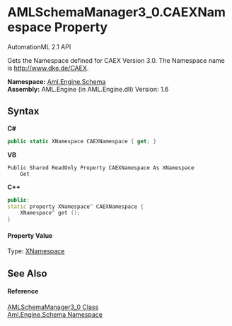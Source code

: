 # AMLSchemaManager3_0.CAEXNamespace Property 
AutomationML 2.1 API 

Gets the Namespace defined for CAEX Version 3.0. The Namespace name is <a href="http://www.dke.de/CAEX" target="_blank" rel="noopener noreferrer">http://www.dke.de/CAEX</a>.

**Namespace:**&nbsp;<a href="N_Aml_Engine_Schema">Aml.Engine.Schema</a><br />**Assembly:**&nbsp;AML.Engine (in AML.Engine.dll) Version: 1.6

## Syntax

**C#**<br />
``` C#
public static XNamespace CAEXNamespace { get; }
```

**VB**<br />
``` VB
Public Shared ReadOnly Property CAEXNamespace As XNamespace
	Get
```

**C++**<br />
``` C++
public:
static property XNamespace^ CAEXNamespace {
	XNamespace^ get ();
}
```


#### Property Value
Type: <a href="https://docs.microsoft.com/dotnet/api/system.xml.linq.xnamespace" target="_parent" rel="noopener noreferrer">XNamespace</a>

## See Also


#### Reference
<a href="T_Aml_Engine_Schema_AMLSchemaManager3_0">AMLSchemaManager3_0 Class</a><br /><a href="N_Aml_Engine_Schema">Aml.Engine.Schema Namespace</a><br />